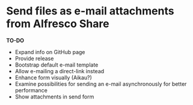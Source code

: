 # Send files as e-mail attachments from Alfresco Share

**TO-DO**
* Expand info on GitHub page
* Provide release
* Bootstrap default e-mail template
* Allow e-mailing a direct-link instead
* Enhance form visually (Aikau?)
* Examine possibilities for sending an e-mail asynchronously for better performance
* Show attachments in send form
